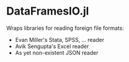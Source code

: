 DataFramesIO.jl
===============

Wraps libraries for reading foreign file formats:

* Evan Miller's Stata, SPSS, ... reader
* Avik Sengupta's Excel reader
* As yet non-existent JSON reader
